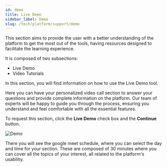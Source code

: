 ```yaml
---
id: demo
title: Live Demo
sidebar_label: Demo
slug: /tech/platform/support/demo
---
```


This section aims to provide the user with a better
understanding of the platform to get the most out of the tools,
having resources designed to facilitate the learning experience.

It is composed of two subsections:

- Live Demo
- Video Tutorials

In this section,
you will find information on how to use the Live Demo tool.

Here you can have your personalized video
call section to answer your questions and
provide complete information on the platform.
Our team of experts will be happy to guide you
through the process,
ensuring you understand and feel comfortable
with all the essential features.

To request this section,
click the **Live Demo** check box and the **Continue** button.

![Demo](https://res.cloudinary.com/fluid-attacks/image/upload/v1687896604/docs/web/support/live_demo.png)

There you will see the google meet schedule,
where you can select the day and time for your section.
These are composed of 30 minutes where you can cover
all the topics of your interest,
all related to the platform's usability.
